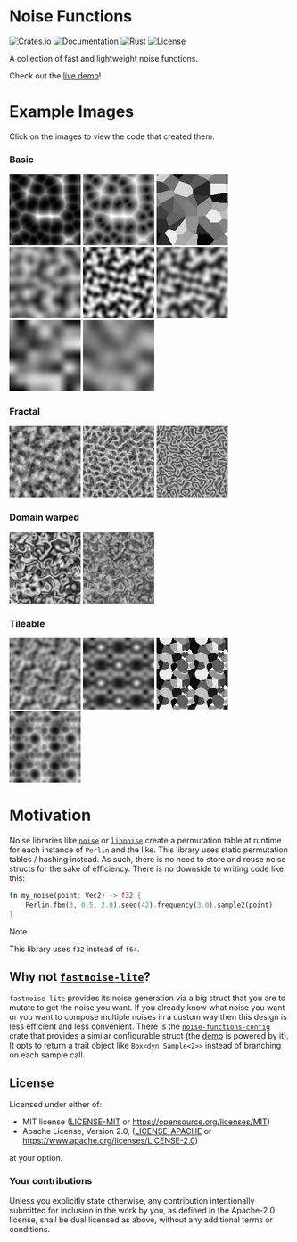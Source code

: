 # Noise Functions

[![Crates.io](https://img.shields.io/crates/v/noise-functions.svg)](https://crates.io/crates/noise-functions)
[![Documentation](https://img.shields.io/docsrs/noise-functions)](https://docs.rs/noise-functions)
[![Rust](https://img.shields.io/crates/msrv/noise-functions)](#)
[![License](https://img.shields.io/crates/l/noise_functions)](#license)

A collection of fast and lightweight noise functions.

Check out the [live demo][demo]!

# Example Images
Click on the images to view the code that created them.

### Basic
[![](/example-images/cell_distance_sq.jpg "Cell Distance Squared")](https://github.com/bluurryy/noise-functions/blob/014d4159f3ddfa5d9d6f03bffd17eecf40de8388/generate-example-images/src/main.rs#L36)
[![](/example-images/cell_distance.jpg "Cell Distance")](https://github.com/bluurryy/noise-functions/blob/014d4159f3ddfa5d9d6f03bffd17eecf40de8388/generate-example-images/src/main.rs#L37)
[![](/example-images/cell_value.jpg "Cell Value")](https://github.com/bluurryy/noise-functions/blob/014d4159f3ddfa5d9d6f03bffd17eecf40de8388/generate-example-images/src/main.rs#L39)
[![](/example-images/perlin.jpg "Perlin")](https://github.com/bluurryy/noise-functions/blob/014d4159f3ddfa5d9d6f03bffd17eecf40de8388/generate-example-images/src/main.rs#L40)
[![](/example-images/open_simplex_2.jpg "OpenSimplex2")](https://github.com/bluurryy/noise-functions/blob/014d4159f3ddfa5d9d6f03bffd17eecf40de8388/generate-example-images/src/main.rs#L42)
[![](/example-images/open_simplex_2s.jpg "OpenSimplex2s")](https://github.com/bluurryy/noise-functions/blob/014d4159f3ddfa5d9d6f03bffd17eecf40de8388/generate-example-images/src/main.rs#L43)
[![](/example-images/value.jpg "Value")](https://github.com/bluurryy/noise-functions/blob/014d4159f3ddfa5d9d6f03bffd17eecf40de8388/generate-example-images/src/main.rs#L44)
[![](/example-images/value_cubic.jpg "Value Cubic")](https://github.com/bluurryy/noise-functions/blob/014d4159f3ddfa5d9d6f03bffd17eecf40de8388/generate-example-images/src/main.rs#L45)

### Fractal
[![](/example-images/fbm.jpg "Fbm (OpenSimplex2)")](https://github.com/bluurryy/noise-functions/blob/014d4159f3ddfa5d9d6f03bffd17eecf40de8388/generate-example-images/src/main.rs#L47)
[![](/example-images/ridged.jpg "Ridged (OpenSimplex2)")](https://github.com/bluurryy/noise-functions/blob/014d4159f3ddfa5d9d6f03bffd17eecf40de8388/generate-example-images/src/main.rs#L48)
[![](/example-images/ping_pong.jpg "Ping Pong (OpenSimplex2)")](https://github.com/bluurryy/noise-functions/blob/014d4159f3ddfa5d9d6f03bffd17eecf40de8388/generate-example-images/src/main.rs#L49)

### Domain warped
[![](/example-images/warped.jpg "Domain Warped (OpenSimplex2s)")](https://github.com/bluurryy/noise-functions/blob/014d4159f3ddfa5d9d6f03bffd17eecf40de8388/generate-example-images/src/main.rs#L51)
[![](/example-images/warped_fbm.jpg "Domain Warped Fbm (OpenSimplex2s)")](https://github.com/bluurryy/noise-functions/blob/014d4159f3ddfa5d9d6f03bffd17eecf40de8388/generate-example-images/src/main.rs#L61)

### Tileable
[![](/example-images/tileable_perlin.jpg "Tileable (Perlin)")](https://github.com/bluurryy/noise-functions/blob/014d4159f3ddfa5d9d6f03bffd17eecf40de8388/generate-example-images/src/main.rs#L73)
[![](/example-images/tileable_value.jpg "Tileable (Value)")](https://github.com/bluurryy/noise-functions/blob/014d4159f3ddfa5d9d6f03bffd17eecf40de8388/generate-example-images/src/main.rs#L75)
[![](/example-images/tileable_cell_value.jpg "Tileable (CellValue)")](https://github.com/bluurryy/noise-functions/blob/014d4159f3ddfa5d9d6f03bffd17eecf40de8388/generate-example-images/src/main.rs#L77)
[![](/example-images/tileable_cell_distance_sq.jpg "Tileable (CellDistanceSq)")](https://github.com/bluurryy/noise-functions/blob/014d4159f3ddfa5d9d6f03bffd17eecf40de8388/generate-example-images/src/main.rs#L79)

# Motivation
Noise libraries like [`noise`](https://docs.rs/noise) or [`libnoise`](https://docs.rs/libnoise) create a permutation table at runtime for each instance of `Perlin` and the like. This library uses static permutation tables / hashing instead. As such, there is no need to store and reuse noise structs for the sake of efficiency. There is no downside to writing code like this:
```rust
fn my_noise(point: Vec2) -> f32 {
    Perlin.fbm(3, 0.5, 2.0).seed(42).frequency(3.0).sample2(point)
}
```

> [!NOTE]
> This library uses `f32` instead of `f64`.

## Why not [`fastnoise-lite`](https://docs.rs/fastnoise-lite)?
`fastnoise-lite` provides its noise generation via a big struct that you are to mutate to get the noise you want. If you already know what noise you want or you want to compose multiple noises in a custom way then this design is less efficient and less convenient. There is the [`noise-functions-config`][config] crate that provides a similar configurable struct (the [demo] is powered by it). It opts to return a trait object like `Box<dyn Sample<2>>` instead of branching on each sample call.

[config]: https://docs.rs/noise-functions-config
[demo]: https://bluurryy.github.io/noise-functions-demo/

## License

Licensed under either of:

 * MIT license ([LICENSE-MIT](LICENSE-MIT) or https://opensource.org/licenses/MIT)
 * Apache License, Version 2.0, ([LICENSE-APACHE](LICENSE-APACHE) or https://www.apache.org/licenses/LICENSE-2.0)

at your option.

### Your contributions

Unless you explicitly state otherwise,
any contribution intentionally submitted for inclusion in the work by you,
as defined in the Apache-2.0 license, 
shall be dual licensed as above,
without any additional terms or conditions.
